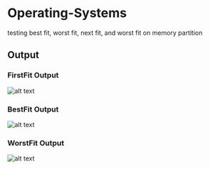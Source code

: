 # Operating-Systems
testing best fit, worst fit, next fit, and worst fit on memory partition
## Output
### FirstFit Output

![alt text](https://lh3.googleusercontent.com/IAVde24oI4EMrIgbJt-D5GkMGurPQZoft8tMin1UPvNfPfE3kPTZKUDEoUBeS_K4mPKtsT6fLv-ShEk=w1920-h975)

### BestFit Output

![alt text](https://lh5.googleusercontent.com/F0AjOzkdCsH4iKPBLajBhwSCP6JaSBr1Oh10XGmchAG-5bIOCCJ2OW6b29x0UwJhTfWOOYrRqgLBjCE=w1920-h975)

### WorstFit Output

![alt text](https://lh5.googleusercontent.com/-2BO4QouLdMwiEh86J2VQ3E2xXmNHwc1ZtkEXQ6WCFWqi7dh-QyzCQYmd0LZAQ7TMIgOKwFafDoQpm0=w1920-h975)
